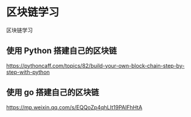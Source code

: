 # 区块链学习

区块链学习

## 使用 Python 搭建自己的区块链

https://pythoncaff.com/topics/82/build-your-own-block-chain-step-by-step-with-python

## 使用 go 搭建自己的区块链

https://mp.weixin.qq.com/s/EQQoZp4qhLIt19PAIFhHtA